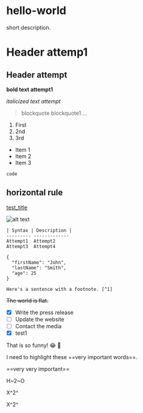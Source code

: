  # hello-world
short description.

# Header attemp1 
## Header attempt

**bold text attempt1**

*italicized text attempt*

> blockquote 
> blockquote1
> ...

1. First
2. 2nd
3. 3rd

- Item 1
- Item 2 
- Item 3

`code`

horizontal rule 
---

[test_title](https://www.test_link.com)

![alt text](test_image.jpg)

    | Syntax | Description |
    --------- -------------
    Attempt1  Attempt2 
    Attempt3  Attempt4
    
```
{
  "firstName": "John",
  "lastName": "Smith",
  "age": 25
}
```

	Here's a sentence with a footnote. [^1]

[^1]: This is the footnote.

	### My Great Heading {#custom-id}
 
~~The world is flat.~~
 
- [x] Write the press release
- [ ] Update the website
- [ ] Contact the media
- [x] test1

That is so funny! :joy: 🐸

I need to highlight these ==very important words==.

==very very important==

H~2~O

X^2^

X^2^

  
